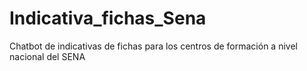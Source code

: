 # Indicativa_fichas_Sena
Chatbot de indicativas de fichas para los centros de formación a nivel nacional del SENA

